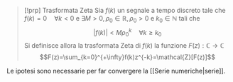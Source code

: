 >[!prp] Trasformata Zeta
>Sia $f(k)$ un segnale a tempo discreto tale che $f(k)=0\quad \forall k <0$ e $\exists M>0,\rho_{0}\in \mathbb{R}, \rho_{0}>0$ e $k_{0}\in \mathbb{N}$ tali che 
>$$|f(k)|<M\rho_{0}^{k}\quad \forall k\ge k_{0}$$
>Si definisce allora la trasformata Zeta di $f(k)$ la funzione $F(z):\mathbb{C}\to \mathbb{C}$
>$$F(z)=\sum_{k=0}^{+\infty}f(k)z^{-k}=\mathcal{Z}[F(z)]$$

Le ipotesi sono necessarie per far convergere la [[Serie numeriche|serie]].
